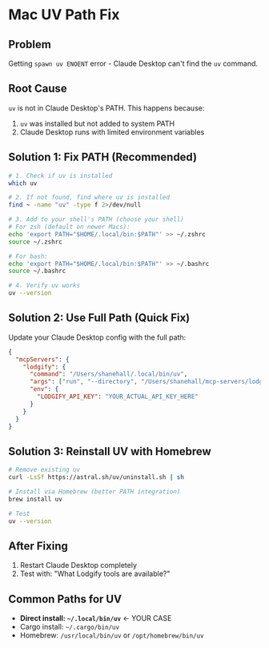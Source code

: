 # Mac UV Path Fix

## Problem
Getting `spawn uv ENOENT` error - Claude Desktop can't find the `uv` command.

## Root Cause
`uv` is not in Claude Desktop's PATH. This happens because:
1. `uv` was installed but not added to system PATH
2. Claude Desktop runs with limited environment variables

## Solution 1: Fix PATH (Recommended)

```bash
# 1. Check if uv is installed
which uv

# 2. If not found, find where uv is installed
find ~ -name "uv" -type f 2>/dev/null

# 3. Add to your shell's PATH (choose your shell)
# For zsh (default on newer Macs):
echo 'export PATH="$HOME/.local/bin:$PATH"' >> ~/.zshrc
source ~/.zshrc

# For bash:
echo 'export PATH="$HOME/.local/bin:$PATH"' >> ~/.bashrc
source ~/.bashrc

# 4. Verify uv works
uv --version
```

## Solution 2: Use Full Path (Quick Fix)

Update your Claude Desktop config with the full path:

```json
{
  "mcpServers": {
    "lodgify": {
      "command": "/Users/shanehall/.local/bin/uv",
      "args": ["run", "--directory", "/Users/shanehall/mcp-servers/lodgify-mcp-server", "python", "entrypoint.py"],
      "env": {
        "LODGIFY_API_KEY": "YOUR_ACTUAL_API_KEY_HERE"
      }
    }
  }
}
```

## Solution 3: Reinstall UV with Homebrew

```bash
# Remove existing uv
curl -LsSf https://astral.sh/uv/uninstall.sh | sh

# Install via Homebrew (better PATH integration)
brew install uv

# Test
uv --version
```

## After Fixing

1. Restart Claude Desktop completely
2. Test with: "What Lodgify tools are available?"

## Common Paths for UV

- **Direct install: `~/.local/bin/uv`** ← YOUR CASE
- Cargo install: `~/.cargo/bin/uv`
- Homebrew: `/usr/local/bin/uv` or `/opt/homebrew/bin/uv`
